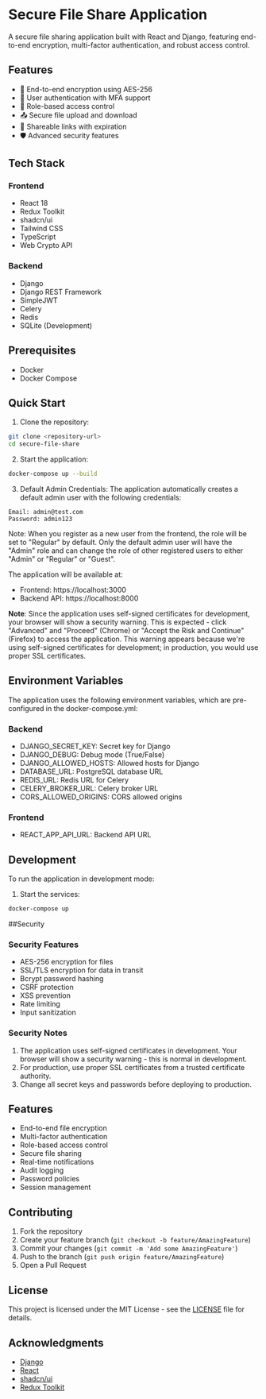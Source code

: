 # Secure File Share Application

A secure file sharing application built with React and Django, featuring end-to-end encryption, multi-factor authentication, and robust access control.

## Features

- 🔐 End-to-end encryption using AES-256
- 👥 User authentication with MFA support
- 🔑 Role-based access control
- 📤 Secure file upload and download
- 🔗 Shareable links with expiration
- 🛡️ Advanced security features

## Tech Stack

### Frontend
- React 18
- Redux Toolkit
- shadcn/ui
- Tailwind CSS
- TypeScript
- Web Crypto API

### Backend
- Django
- Django REST Framework
- SimpleJWT
- Celery
- Redis
- SQLite (Development)

## Prerequisites

- Docker
- Docker Compose

## Quick Start

1. Clone the repository:
```bash
git clone <repository-url>
cd secure-file-share
```

2. Start the application:
```bash
docker-compose up --build
```

3. Default Admin Credentials:
The application automatically creates a default admin user with the following credentials:
```
Email: admin@test.com
Password: admin123
```

Note: When you register as a new user from the frontend, the role will be set to "Regular" by default. Only the default admin user will have the "Admin" role and can change the role of other registered users to either "Admin" or "Regular" or "Guest".



The application will be available at:
- Frontend: https://localhost:3000
- Backend API: https://localhost:8000


**Note**: Since the application uses self-signed certificates for development, your browser will show a security warning. This is expected - click "Advanced" and "Proceed" (Chrome) or "Accept the Risk and Continue" (Firefox) to access the application. This warning appears because we're using self-signed certificates for development; in production, you would use proper SSL certificates.

## Environment Variables

The application uses the following environment variables, which are pre-configured in the docker-compose.yml:

### Backend
- DJANGO_SECRET_KEY: Secret key for Django
- DJANGO_DEBUG: Debug mode (True/False)
- DJANGO_ALLOWED_HOSTS: Allowed hosts for Django
- DATABASE_URL: PostgreSQL database URL
- REDIS_URL: Redis URL for Celery
- CELERY_BROKER_URL: Celery broker URL
- CORS_ALLOWED_ORIGINS: CORS allowed origins


### Frontend
- REACT_APP_API_URL: Backend API URL

## Development

To run the application in development mode:

1. Start the services:
```bash
docker-compose up
```

##Security

### Security Features
- AES-256 encryption for files
- SSL/TLS encryption for data in transit
- Bcrypt password hashing
- CSRF protection
- XSS prevention
- Rate limiting
- Input sanitization

### Security Notes
1. The application uses self-signed certificates in development. Your browser will show a security warning - this is normal in development.
2. For production, use proper SSL certificates from a trusted certificate authority.
3. Change all secret keys and passwords before deploying to production.


## Features
- End-to-end file encryption
- Multi-factor authentication
- Role-based access control
- Secure file sharing
- Real-time notifications
- Audit logging
- Password policies
- Session management

## Contributing
1. Fork the repository
2. Create your feature branch (`git checkout -b feature/AmazingFeature`)
3. Commit your changes (`git commit -m 'Add some AmazingFeature'`)
4. Push to the branch (`git push origin feature/AmazingFeature`)
5. Open a Pull Request

## License
This project is licensed under the MIT License - see the [LICENSE](LICENSE) file for details.

## Acknowledgments
- [Django](https://www.djangoproject.com/)
- [React](https://reactjs.org/)
- [shadcn/ui](https://ui.shadcn.com/)
- [Redux Toolkit](https://redux-toolkit.js.org/) 